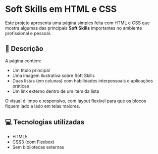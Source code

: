 # Soft Skills em HTML e CSS

Este projeto apresenta uma página simples feita com HTML e CSS que mostra algumas das principais **Soft Skills** importantes no ambiente profissional e pessoal.

## 📄 Descrição

A página contém:

- Um título principal
- Uma imagem ilustrativa sobre Soft Skills
- Duas listas (em colunas) com habilidades interpessoais e aplicações práticas
- Um link externo dentro de um item da lista

O visual é limpo e responsivo, com layout flexível para que os blocos fiquem lado a lado em telas maiores.

## 💻 Tecnologias utilizadas

- HTML5
- CSS3 (com Flexbox)
- Sem bibliotecas externas
